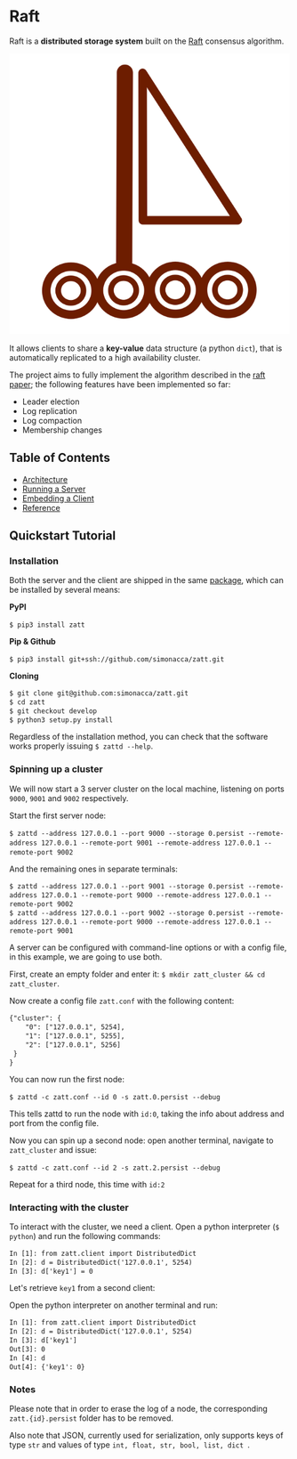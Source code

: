 # Raft

Raft is a **distributed storage system** built on the [Raft](https://raft.github.io) consensus algorithm.

![logo](logo.svg)

It allows clients to share a **key-value** data structure (a python `dict`), that is automatically replicated to a high availability cluster.

The project aims to fully implement the algorithm described in the [raft paper](http://ramcloud.stanford.edu/raft.pdf); the following features have been implemented so far:

* Leader election
* Log replication
* Log compaction
* Membership changes

## Table of Contents
* [Architecture](architecture.md)
* [Running a Server](server.md)
* [Embedding a Client](client.md)
* [Reference](reference.md)


## Quickstart Tutorial
### Installation
Both the server and the client are shipped in the same
[package](https://pypi.python.org/pypi/raft/), which can be installed by several means:

**PyPI**

`$ pip3 install zatt`

**Pip & Github**

`$ pip3 install git+ssh://github.com/simonacca/zatt.git`

**Cloning**

```
$ git clone git@github.com:simonacca/zatt.git
$ cd zatt
$ git checkout develop
$ python3 setup.py install
```

Regardless of the installation method, you can check that the software works properly issuing  `$ zattd --help`.


### Spinning up a cluster
We will now start a 3 server cluster on the local machine, listening on ports `9000`, `9001` and `9002` respectively.


Start the first server node:

`$ zattd --address 127.0.0.1 --port 9000 --storage 0.persist --remote-address 127.0.0.1 --remote-port 9001 --remote-address 127.0.0.1 --remote-port 9002`

And the remaining ones in separate terminals:
```
$ zattd --address 127.0.0.1 --port 9001 --storage 0.persist --remote-address 127.0.0.1 --remote-port 9000 --remote-address 127.0.0.1 --remote-port 9002
$ zattd --address 127.0.0.1 --port 9002 --storage 0.persist --remote-address 127.0.0.1 --remote-port 9000 --remote-address 127.0.0.1 --remote-port 9001
```

A server can be configured with command-line options or with a config file,
in this example, we are going to use both.

First, create an empty folder and enter it:
`$ mkdir zatt_cluster && cd zatt_cluster`.

Now create a config file `zatt.conf` with the following content:
```
{"cluster": {
    "0": ["127.0.0.1", 5254],
    "1": ["127.0.0.1", 5255],
    "2": ["127.0.0.1", 5256]
 }
}
```

You can now run the first node:

`$ zattd -c zatt.conf --id 0 -s zatt.0.persist --debug`

This tells zattd to run the node with `id:0`, taking the info about address and port from the config file.

Now you can spin up a second node: open another terminal, navigate to `zatt_cluster` and issue:

`$ zattd -c zatt.conf --id 2 -s zatt.2.persist --debug`

Repeat for a third node, this time with `id:2`

### Interacting with the cluster

To interact with the cluster, we need a client. Open a python interpreter (`$ python`) and run the following commands:

```
In [1]: from zatt.client import DistributedDict
In [2]: d = DistributedDict('127.0.0.1', 5254)
In [3]: d['key1'] = 0
```

Let's retrieve `key1` from a second client:

Open the python interpreter on another terminal and run:

```
In [1]: from zatt.client import DistributedDict
In [2]: d = DistributedDict('127.0.0.1', 5254)
In [3]: d['key1']
Out[3]: 0
In [4]: d
Out[4]: {'key1': 0}
```

### Notes

Please note that in order to erase the log of a node, the corresponding `zatt.{id}.persist` folder has to be removed.

Also note that JSON, currently used for serialization, only supports keys of type `str` and values of type `int, float, str, bool, list, dict `.
